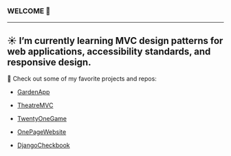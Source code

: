 ### WELCOME 👋
---
:sunny: I’m currently learning MVC design patterns for web applications, accessibility standards, and responsive design.
---
🌈 Check out some of my favorite projects and repos: 
 
- [GardenApp](https://github.com/esievaughn/Python-Live-Project)

- [TheatreMVC](https://github.com/esievaughn/TheaterMVC)

- [TwentyOneGame](https://github.com/esievaughn/C-Sharp-Projects/tree/master/TwentyOne)

- [OnePageWebsite](https://github.com/esievaughn/Javascript-Projects/tree/main/OnePageWebsite)

- [DjangoCheckbook](https://github.com/esievaughn/DjangoCheckbook)

